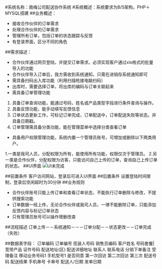 #系统名称：南梅公司配送协作系统
#系统概述：系统要求为B/S架构，PHP＋MYSQL搭建
##业务概述：
- 接收合作伙伴的订单需求
- 处理合作伙伴的订单需求
- 管理所有订单，包括订单的状态跟踪与反馈
- 有登录界面，区分不同的角色

##需求描述：
- 合作伙伴通过网页登陆，并提交订单需求。必须实现客户通过xls格式的批量导入的功能
- 合作伙伴导入订单后，我方需收到系统通知，只需在进销存系统通知即可
- 需具备扫码出入库功能（利用扫描枪接电脑扫码）
- 出库时，需要选择订单，将出库的编码与订单关联起来
- 需具备订单管理功能

 1. 具备订单查询功能，能通过号码，姓名或产品类型字段进行条件查询与操作。
 2. 具备反馈功能，能手动填写反馈信息
 3. 订单状态更新工作，可标记订单完成，订单配送中，订单配送失败等状态。并具备日期戳。
 4. 订单管理需具备分类功能，能在管理菜单中选择分类查看订单

- 具备用户权限管理功能，系统内置一个管理员账号，可增加或删除以下两类用户。

 1.一类是我司人员，分配权限为所有，能使用所有功能，权限仅次于管理员。
 2.另一类是合作伙伴，分配权限为访客，只能访问自己上传的订单，查询自己上传订单的状态。
##UI界面
![UI未完成](http://7u2ps7.com1.z0.glb.clouddn.com/vshopjxc.png)

##前置条件
客户访问网站，登录后可进入UI界面
##后置条件
设置登陆时间限制，登录后空闲超时为30分钟
##业务规则
- 合作伙伴账号只能上传订单和查看订单状态，不能执行订单删除与修改，不提供搜索功能
- 订单数据一经上传，无论合作伙伴或我司人员，一律不能删除订单，只能添加反馈内容与标记订单状态
- 只有管理员账号可以操作增删改查

##流程描述
订单上传－－系统通知－－－订单分配－－状态更改－－订单完成（失败）

##数据表字段：
订单编码	订单编号	揽装人号码	销售员编码	客户姓名	号码套餐|宽带产品	证件号码	配送地址(区)	配送详细地址	联系人	联系电话	分销下单备注	受理备注	移动业务号码1	手机型号1	是否同意	第一次回访	第二次回访	第三次	配送号码	配送结果	手机串号	卡串号	配送人/日期	发单日期
